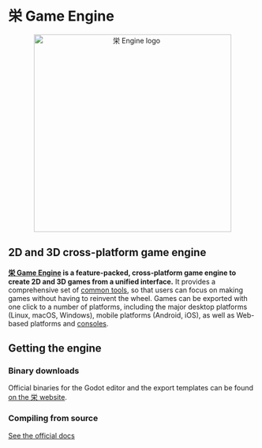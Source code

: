 # 栄 Game Engine

<p align="center">
  <a href="https://godotengine.org">
    <img src="logo_outlined.svg" width="400" alt="栄 Engine logo">
  </a>
</p>

## 2D and 3D cross-platform game engine

**[栄 Game Engine](https://godotengine.org) is a feature-packed, cross-platform
game engine to create 2D and 3D games from a unified interface.** It provides a
comprehensive set of [common tools](https://godotengine.org/features), so that
users can focus on making games without having to reinvent the wheel. Games can
be exported with one click to a number of platforms, including the major desktop
platforms (Linux, macOS, Windows), mobile platforms (Android, iOS), as well as
Web-based platforms and [consoles](https://docs.godotengine.org/en/latest/tutorials/platform/consoles.html).

## Getting the engine

### Binary downloads

Official binaries for the Godot editor and the export templates can be found
[on the 栄 website](https://godotengine.org/download).

### Compiling from source

[See the official docs](https://docs.godotengine.org/en/latest/contributing/development/compiling)

